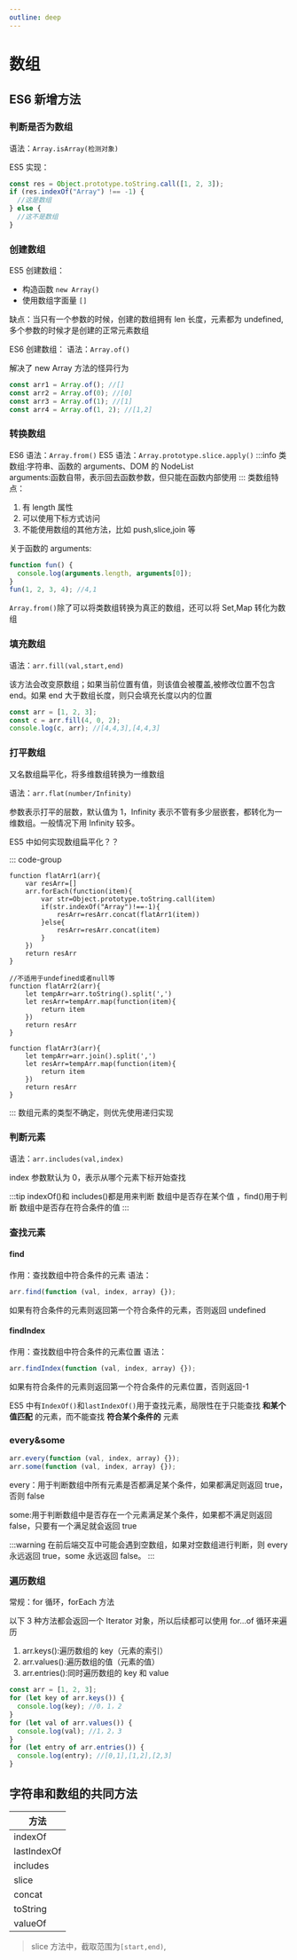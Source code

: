```yaml
---
outline: deep
---
```


# 数组

## ES6 新增方法

### 判断是否为数组

语法：`Array.isArray(检测对象)`

ES5 实现：

```js
const res = Object.prototype.toString.call([1, 2, 3]);
if (res.indexOf("Array") !== -1) {
  //这是数组
} else {
  //这不是数组
}
```

### 创建数组

ES5 创建数组：

- 构造函数 `new Array()`
- 使用数组字面量 `[]`

缺点：当只有一个参数的时候，创建的数组拥有 len 长度，元素都为 undefined,多个参数的时候才是创建的正常元素数组

ES6 创建数组：
语法：`Array.of()`

解决了 new Array 方法的怪异行为

```js
const arr1 = Array.of(); //[]
const arr2 = Array.of(0); //[0]
const arr3 = Array.of(1); //[1]
const arr4 = Array.of(1, 2); //[1,2]
```

### 转换数组

ES6 语法：`Array.from()`
ES5 语法：`Array.prototype.slice.apply()`
:::info
类数组:字符串、函数的 arguments、DOM 的 NodeList<br/>
arguments:函数自带，表示回去函数参数，但只能在函数内部使用
:::
类数组特点：

1. 有 length 属性
2. 可以使用下标方式访问
3. 不能使用数组的其他方法，比如 push,slice,join 等

关于函数的 arguments:

```js
function fun() {
  console.log(arguments.length, arguments[0]);
}
fun(1, 2, 3, 4); //4,1
```

`Array.from()`除了可以将类数组转换为真正的数组，还可以将 Set,Map 转化为数组

### 填充数组

语法：`arr.fill(val,start,end)`

该方法会改变原数组；如果当前位置有值，则该值会被覆盖,被修改位置不包含 end。如果 end 大于数组长度，则只会填充长度以内的位置

```js
const arr = [1, 2, 3];
const c = arr.fill(4, 0, 2);
console.log(c, arr); //[4,4,3],[4,4,3]
```

### 打平数组

又名数组扁平化，将多维数组转换为一维数组

语法：`arr.flat(number/Infinity)`

参数表示打平的层数，默认值为 1，Infinity 表示不管有多少层嵌套，都转化为一维数组。一般情况下用 Infinity 较多。

ES5 中如何实现数组扁平化？？

::: code-group

```js[递归]
function flatArr1(arr){
    var resArr=[]
    arr.forEach(function(item){
        var str=Object.prototype.toString.call(item)
        if(str.indexOf("Array")!==-1){
            resArr=resArr.concat(flatArr1(item))
        }else{
            resArr=resArr.concat(item)
        }
    })
    return resArr
}
```

```js[toString]
//不适用于undefined或者null等
function flatArr2(arr){
    let tempArr=arr.toString().split(',')
    let resArr=tempArr.map(function(item){
        return item
    })
    return resArr
}
```

```js[join]
function flatArr3(arr){
    let tempArr=arr.join().split(',')
    let resArr=tempArr.map(function(item){
        return item
    })
    return resArr
}
```

:::
数组元素的类型不确定，则优先使用递归实现

### 判断元素

语法：`arr.includes(val,index)`

index 参数默认为 0，表示从哪个元素下标开始查找

:::tip
indexOf()和 includes()都是用来判断 数组中是否存在某个值 ，find()用于判断 数组中是否存在符合条件的值
:::

### 查找元素

#### find

作用：查找数组中符合条件的元素
语法：

```js
arr.find(function (val, index, array) {});
```

如果有符合条件的元素则返回第一个符合条件的元素，否则返回 undefined

#### findIndex

作用：查找数组中符合条件的元素位置
语法：

```js
arr.findIndex(function (val, index, array) {});
```

如果有符合条件的元素则返回第一个符合条件的元素位置，否则返回-1

ES5 中有`IndexOf()`和`lastIndexOf()`用于查找元素，局限性在于只能查找 **和某个值匹配** 的元素，而不能查找 **符合某个条件的** 元素

### every&some

```js
arr.every(function (val, index, array) {});
arr.some(function (val, index, array) {});
```

every：用于判断数组中所有元素是否都满足某个条件，如果都满足则返回 true，否则 false

some:用于判断数组中是否存在一个元素满足某个条件，如果都不满足则返回 false，只要有一个满足就会返回 true

:::warning
在前后端交互中可能会遇到空数组，如果对空数组进行判断，则 every 永远返回 true，some 永远返回 false。
:::

### 遍历数组

常规：for 循环，forEach 方法

以下 3 种方法都会返回一个 Iterator 对象，所以后续都可以使用 for...of 循环来遍历

1. arr.keys():遍历数组的 key（元素的索引）
2. arr.values():遍历数组的值（元素的值）
3. arr.entries():同时遍历数组的 key 和 value

```js
const arr = [1, 2, 3];
for (let key of arr.keys()) {
  console.log(key); //0，1，2
}
for (let val of arr.values()) {
  console.log(val); //1，2，3
}
for (let entry of arr.entries()) {
  console.log(entry); //[0,1],[1,2],[2,3]
}
```

## 字符串和数组的共同方法

| 方法        |
| ----------- |
| indexOf     |
| lastIndexOf |
| includes    |
| slice       |
| concat      |
| toString    |
| valueOf     |

> slice 方法中，截取范围为`[start,end)`,
